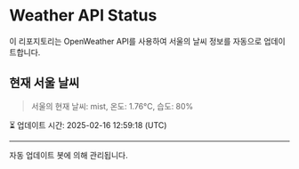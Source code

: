 
# Weather API Status

이 리포지토리는 OpenWeather API를 사용하여 서울의 날씨 정보를 자동으로 업데이트합니다.

## 현재 서울 날씨
> 서울의 현재 날씨: mist, 온도: 1.76°C, 습도: 80%

⏳ 업데이트 시간: 2025-02-16 12:59:18 (UTC)

---
자동 업데이트 봇에 의해 관리됩니다.
